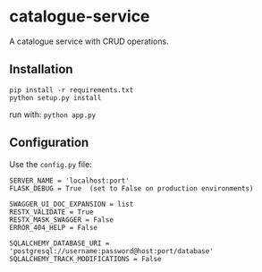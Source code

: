 # catalogue-service

A catalogue service with CRUD operations.

## Installation

```
pip install -r requirements.txt
python setup.py install
```

run with: `python app.py`

## Configuration

Use the `config.py` file:

```
SERVER_NAME = 'localhost:port'
FLASK_DEBUG = True 	(set to False on production environments)

SWAGGER_UI_DOC_EXPANSION = list
RESTX_VALIDATE = True
RESTX_MASK_SWAGGER = False
ERROR_404_HELP = False

SQLALCHEMY_DATABASE_URI = 'postgresql://username:password@host:port/database'
SQLALCHEMY_TRACK_MODIFICATIONS = False
```
